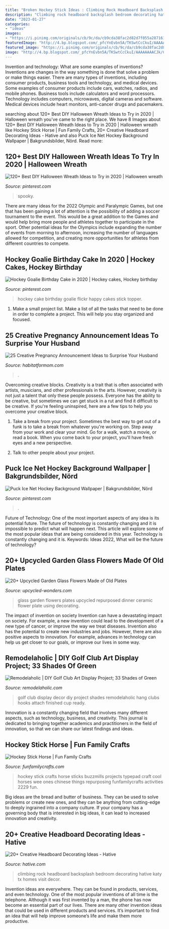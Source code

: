 ```yaml
---
title: "Broken Hockey Stick Ideas : Climbing Rock Headboard Backsplash Bedroom Decorating Hative Katy Tx Homes Visit Decor"
description: "Climbing rock headboard backsplash bedroom decorating hative katy tx homes visit decor"
date: "2023-01-27"
categories:
- "ideas"
images:
- "https://i.pinimg.com/originals/cb/9c/da/cb9cda38fac2d82d7f055a287161236d.jpg"
featuredImage: "http://4.bp.blogspot.com/_pfcYnEvbn5A/TKSwtCcCkuI/AAAAAAAACJk/Cfm14Hzl0CQ/s1600/gcwdDSC_0044.JPG"
featured_image: "https://i.pinimg.com/originals/cb/9c/da/cb9cda38fac2d82d7f055a287161236d.jpg"
image: "http://4.bp.blogspot.com/_pfcYnEvbn5A/TKSwtCcCkuI/AAAAAAAACJk/Cfm14Hzl0CQ/s1600/gcwdDSC_0044.JPG"
---
```



Invention and technology: What are some examples of inventions?
Inventions are changes in the way something is done that solve a problem or make things easier. There are many types of inventions, including consumer products, business tools and technology, and medical devices. Some examples of consumer products include cars, watches, radios, and mobile phones. Business tools include calculators and word processors. Technology includes computers, microwaves, digital cameras and software. Medical devices include heart monitors, anti-cancer drugs and pacemakers.

	

		
searching about 120+ Best DIY Halloween Wreath Ideas to Try in 2020 | Halloween wreath you've came to the right place. We have 8 Images about 120+ Best DIY Halloween Wreath Ideas to Try in 2020 | Halloween wreath like Hockey Stick Horse | Fun Family Crafts, 20+ Creative Headboard Decorating Ideas - Hative and also Puck Ice Net Hockey Background Wallpaper | Bakgrundsbilder, Nörd. Read more:
		
    
## 120+ Best DIY Halloween Wreath Ideas To Try In 2020 | Halloween Wreath

<img loading=lazy src="https://i.pinimg.com/originals/cb/9c/da/cb9cda38fac2d82d7f055a287161236d.jpg" onerror="this.onerror=null;this.src='https://tse4.mm.bing.net/th?id=OIP.R2xuBT8ptmFIwvSWNeHBLgHaOT&amp;pid=15.1';" alt="120+ Best DIY Halloween Wreath Ideas to Try in 2020 | Halloween wreath">

_Source: pinterest.com_

>spooky. 

	

There are many ideas for the 2022 Olympic and Paralympic Games, but one that has been gaining a lot of attention is the possibility of adding a soccer tournament to the event. This would be a great addition to the Games and would help bring more people and athletes together to participate in the sport. Other potential ideas for the Olympics include expanding the number of events from morning to afternoon, increasing the number of languages allowed for competition, and creating more opportunities for athletes from different countries to compete.

    
## Hockey Goalie Birthday Cake In 2020 | Hockey Cakes, Hockey Birthday

<img loading=lazy src="https://i.pinimg.com/originals/bb/87/c7/bb87c798c46809b3cf765b5fff5958b7.jpg" onerror="this.onerror=null;this.src='https://tse1.mm.bing.net/th?id=OIP.IScSo3e6gWML3kol1uiSLwHaJ4&amp;pid=15.1';" alt="Hockey Goalie Birthday Cake in 2020 | Hockey cakes, Hockey birthday">

_Source: pinterest.com_

>hockey cake birthday goalie flickr happy cakes stick topper. 

	

1. Make a small project list. Make a list of all the tasks that need to be done in order to complete a project. This will help you stay organized and focused. 

    
## 25 Creative Pregnancy Announcement Ideas To Surprise Your Husband

<img loading=lazy src="https://habitatformom.com/wp-content/uploads/2020/02/82d1f8d6be51685f663160ac954d3d3b-min-1024x1024.jpg" onerror="this.onerror=null;this.src='https://tse2.mm.bing.net/th?id=OIP.9duuCXfXY2V-HmFQtMwpuAHaHa&amp;pid=15.1';" alt="25 Creative Pregnancy Announcement Ideas to Surprise Your Husband">

_Source: habitatformom.com_

>. 

	

Overcoming creative blocks.
Creativity is a trait that is often associated with artists, musicians, and other professionals in the arts. However, creativity is not just a talent that only these people possess. Everyone has the ability to be creative, but sometimes we can get stuck in a rut and find it difficult to be creative. If you're feeling uninspired, here are a few tips to help you overcome your creative block.
1. Take a break from your project. Sometimes the best way to get out of a funk is to take a break from whatever you're working on. Step away from your work and clear your mind. Go for a walk, watch a movie, or read a book. When you come back to your project, you'll have fresh eyes and a new perspective.

2. Talk to other people about your project.

    
## Puck Ice Net Hockey Background Wallpaper | Bakgrundsbilder, Nörd

<img loading=lazy src="https://i.pinimg.com/736x/37/7b/95/377b95e56a4c92618cd452b327ac4015--hockey-ice.jpg" onerror="this.onerror=null;this.src='https://tse4.mm.bing.net/th?id=OIP.RIqOxUeAv2oLWQ_I1-z9ygHaNL&amp;pid=15.1';" alt="Puck Ice Net Hockey Background Wallpaper | Bakgrundsbilder, Nörd">

_Source: pinterest.com_

>. 

	

Future of Technology: One of the most important aspects of any idea is its potential future. The future of technology is constantly changing and it is impossible to predict what will happen next. This article will explore some of the most popular ideas that are being considered in this year.
Technology is constantly changing and it is. Keywords: Ideas 2022, What will be the future of technology?

    
## 20+ Upcycled Garden Glass Flowers Made Of Old Plates

<img loading=lazy src="http://www.upcycled-wonders.com/wp-content/uploads/2016/03/garden-glass-flowers-repurposed-ceramic-dinner-plates-decorating-ideas.jpg" onerror="this.onerror=null;this.src='https://tse1.mm.bing.net/th?id=OIP.9xBbY2qnnN_4aai422GN_QHaJ3&amp;pid=15.1';" alt="20+ Upcycled Garden Glass Flowers Made of Old Plates">

_Source: upcycled-wonders.com_

>glass garden flowers plates upcycled repurposed dinner ceramic flower plate using decorating. 

	

The impact of invention on society
Invention can have a devastating impact on society. For example, a new invention could lead to the development of a new type of cancer, or improve the way we treat diseases. Invention also has the potential to create new industries and jobs. However, there are also positive aspects to innovation. For example, advances in technology can help us get closer to our goals, or improve our lives in some way.

    
## Remodelaholic | DIY Golf Club Art Display Project; 33 Shades Of Green

<img loading=lazy src="http://4.bp.blogspot.com/_pfcYnEvbn5A/TKSwtCcCkuI/AAAAAAAACJk/Cfm14Hzl0CQ/s1600/gcwdDSC_0044.JPG" onerror="this.onerror=null;this.src='https://tse4.mm.bing.net/th?id=OIP.86zriaNiWFzUuQ2iMAtoigHaLI&amp;pid=15.1';" alt="Remodelaholic | DIY Golf Club Art Display Project; 33 Shades of Green">

_Source: remodelaholic.com_

>golf club display decor diy project shades remodelaholic hang clubs hooks attach finished cup ready. 

	

Innovation is a constantly changing field that involves many different aspects, such as technology, business, and creativity. This journal is dedicated to bringing together academics and practitioners in the field of innovation, so that we can share our latest findings and ideas.

    
## Hockey Stick Horse | Fun Family Crafts

<img loading=lazy src="https://funfamilycrafts.com/wp-content/uploads/2012/09/IMG_2229.jpg" onerror="this.onerror=null;this.src='https://tse2.mm.bing.net/th?id=OIP.L6WLQfkzLXjSQmHGUlKWHAHaLG&amp;pid=15.1';" alt="Hockey Stick Horse | Fun Family Crafts">

_Source: funfamilycrafts.com_

>hockey stick crafts horse sticks buzzmills projects typepad craft cool horses wee ones chinese things repurposing funfamilycrafts activities 2229 fun. 

	

Big ideas are the bread and butter of business. They can be used to solve problems or create new ones, and they can be anything from cutting-edge to deeply ingrained into a company culture. If your company has a governing body that is interested in big ideas, it can lead to increased innovation and creativity.

    
## 20+ Creative Headboard Decorating Ideas - Hative

<img loading=lazy src="https://hative.com/wp-content/uploads/2015/01/headboard-decorating-ideas/18-rock-climbing-backsplash.jpg" onerror="this.onerror=null;this.src='https://tse3.mm.bing.net/th?id=OIP.W1tqO_j1Q4SiQozTgdjRQgHaLG&amp;pid=15.1';" alt="20+ Creative Headboard Decorating Ideas - Hative">

_Source: hative.com_

>climbing rock headboard backsplash bedroom decorating hative katy tx homes visit decor. 

	

Invention ideas are everywhere. They can be found in products, services, and even technology. One of the most popular inventions of all time is the telephone. Although it was first invented by a man, the phone has now become an essential part of our lives. There are many other invention ideas that could be used in different products and services. It’s important to find an idea that will help improve someone’s life and make them more productive.


